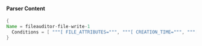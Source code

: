 #### Parser Content
```Java
{
Name = fileauditor-file-write-1
  Conditions = [ """[ FILE_ATTRIBUTES=""", """[ CREATION_TIME=""", """[ MESSAGE=Create ]""" ]
}
```
